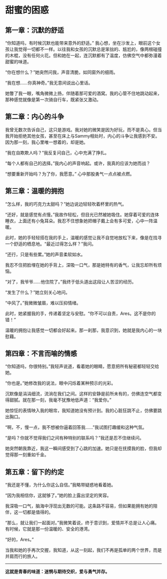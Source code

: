 # 甜蜜的困惑

## 第一章：沉默的舒适

“你知道吗，有时候沉默也能带来意外的舒适。” 我心想，坐在沙发上，眼前这个女孩让我觉得一切都不一样。以往我和女孩的沉默总是笨拙的、尴尬的，像两根碰撞的木棍，没有任何火花。但和她在一起，连沉默都有了温度，仿佛空气中都弥漫着甜蜜的味道。

“你在想什么？”她突然问我，声音清脆，如同窗外的细雨。

“我在想……你真神奇。”我无意间说出心里话。

她瞥了我一眼，嘴角微微上扬，伴随着那可爱的酒窝。我的心管不住地跳动起来，那种感觉就像是第一次骑自行车，既紧张又激动。

## 第二章：内心的斗争

我曾无数次告诉自己，这只是游戏。我对她的微笑是因为好玩，而不是真心。但当我开始拒绝其他女孩，甚至在床上与Sammy相处时，内心的斗争让我感到不安。因为那一刻，我心里唯一想着的，却是她。

“我在自欺欺人吗？”我反复问自己，心中充满了挣扎。

“每个人都有自己的选择。”我内心的声音响起。或许，我真的应该为她而战？

“想要重新开始吗？为了你，我愿意。” 心中那股勇气一点点被点燃。

## 第三章：温暖的拥抱

“怎么样，我的巧克力太甜吗？”她边说边轻轻吹着杯里的热气。

“还好，就是感觉有点慢。”我故作轻松，但目光已然被她吸住。她穿着可爱的连体睡衣，上面还有小兔耳朵。我忍不住想象她把帽子戴上会有多可爱，心中一阵温暖。

此时，她的手轻轻搭在我的手上，温暖的感觉让我不自觉地放松下来，像是在找寻一个舒适的栖息地。“最近过得怎么样？”我问。

“还行，只是有些累。”她的声音柔软如水。

我忍不住把脸埋在她的手背上，深吸一口气，那是她特有的香气，让我忘却所有烦恼。

“对了，我爷爷……他住院了。”我终于低头道出这段让人苦涩的经历。

“发生了什么？”她立刻关心地问。

“中风了。”我微微皱眉，难以压抑情绪。

此时，她紧握我的手，传递着坚定与安慰。“你不可以自责，Ares。这不是你的错！”

温暖的拥抱让我感觉一切都会好起来。那一刹那，我意识到，她就是我内心的一块慰藉。

## 第四章：不言而喻的情感

“你知道吗，你很特别。”我轻声说道，看着她的眼睛，愿意把所有秘密都轻轻交给她。

“你也是。”她修改我的说法，眼中闪烁着某种预示的光彩。

沉默像是涓涓细流，流淌在我们之间。这样的安静是前所未有的，仿佛连空气都变得甜腻。就在那一刻，我毫不犹豫地低声道：“我爱你。”

她惊怔的表情映入我的眼帘，我知道她没有预计到。我的心脏狂跳不止，仿佛要跳出胸口。

“啊，不，慢一点，我不想被你逼着回答我……”我试图打趣缓和这种气氛。

“是吗？你就不觉得我们之间有种特别的联系吗？”我还是忍不住继续问。

她突然朝我靠近，我这一瞬间感受到了心跳的加速。她只是在抚摸我的脸，但我却觉得那一刻重如千金。

## 第五章：留下的约定

“我还是不懂，为什么你这么自信。”我略带疑惑地看着她。

“因为我相信你，这就够了。”她的脸上露出坚定的笑容。

我深吸一口气，脑海中浮现出无数的可能。这条路不容易，但如果能拥有她的陪伴，这一切都是值得的。

“那么，就让我们一起面对。”我微笑着说，终于意识到，爱情并不总是让人心痛。有时候，它就是那一份温暖的、安全的港湾。

“好的，Ares。”

当我和她的手再次交握，我知道，从这一刻起，我们不再是孤单的两个世界，而是并肩而行的旅人。

---

**这就是青春的味道：迷惘与期待交织，爱与勇气并存。**